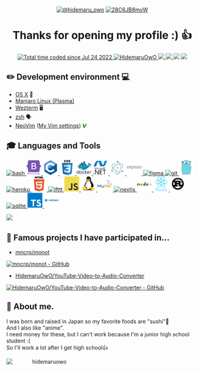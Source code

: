 <div align="center" >
<a href="https://twitter.com/@hidemaru_owo" target="blank"><img align="center" src="https://raw.githubusercontent.com/rahuldkjain/github-profile-readme-generator/master/src/images/icons/Social/twitter.svg" alt="@hidemaru_owo" height="30" width="40" /></a>
<a href="https://discord.gg/28C6JB8myW" target="blank"><img align="center" src="https://raw.githubusercontent.com/rahuldkjain/github-profile-readme-generator/master/src/images/icons/Social/discord.svg" alt="28C6JB8myW" height="30" width="40" /></a>
<h1>Thanks for opening my profile :) 👍</h1>
<a href="https://wakatime.com/@cacca5e4-08ed-4904-aea9-eb5598de5f96">
  <img src="https://wakatime.com/badge/user/cacca5e4-08ed-4904-aea9-eb5598de5f96.svg" alt="Total time coded since Jul 24 2022" />
</a>
<a href="https://github.com/HidemaruOwO/">
  <img src="https://komarev.com/ghpvc/?username=HidemaruOwO&style=flat-square" alt="HidemaruOwO" />
</a>
<a href="http://twitter.com/Hidemaru_OwO">
  <img height="20" src="https://img.shields.io/twitter/follow/Hidemaru_OwO?style=flat-square" />
</a>
<a href="https://github.com/HidemaruOwO">
  <img height="20" src="https://img.shields.io/github/followers/HidemaruOwO?label=follow&logo=github&style=flat-square" />
</a>
<img src="https://github-readme-stats.vercel.app/api?username=HidemaruOwO&count_private=true&show_icons=true" />
<img src="https://github-profile-trophy.vercel.app/?username=HidemaruOwO&row=1&column=7&margin-w=1" />
</div>

## ✏️ Development environment 💻

- [OS X](www.apple.com/jp/macos/) 
- [Manjaro Linux (Plasma)](https://manjaro.org)
- [Wezterm](https://github.com/wez/wezterm) 🖥
- [zsh](https://github.com/zsh-users/zsh) 🗣
- [NeoVim](https://github.com/neovim/neovim) ([My Vim settings](https://github.com/HidemaruOwO/dotfiles/tree/master/config/nvim)) <font color="green">𝙑</font>

## 🎓 Languages and Tools

<p align="left"> <a href="https://www.gnu.org/software/bash/" target="_blank" rel="noreferrer"> <img src="https://www.vectorlogo.zone/logos/gnu_bash/gnu_bash-icon.svg" alt="bash" width="40" height="40"/> </a> <a href="https://getbootstrap.com" target="_blank" rel="noreferrer"> <img src="https://raw.githubusercontent.com/devicons/devicon/master/icons/bootstrap/bootstrap-plain-wordmark.svg" alt="bootstrap" width="40" height="40"/> </a> <a href="https://www.cprogramming.com/" target="_blank" rel="noreferrer"> <img src="https://raw.githubusercontent.com/devicons/devicon/master/icons/c/c-original.svg" alt="c" width="40" height="40"/> </a> <a href="https://www.w3schools.com/css/" target="_blank" rel="noreferrer"> <img src="https://raw.githubusercontent.com/devicons/devicon/master/icons/css3/css3-original-wordmark.svg" alt="css3" width="40" height="40"/> </a> <a href="https://www.docker.com/" target="_blank" rel="noreferrer"> <img src="https://raw.githubusercontent.com/devicons/devicon/master/icons/docker/docker-original-wordmark.svg" alt="docker" width="40" height="40"/> </a> <a href="https://dotnet.microsoft.com/" target="_blank" rel="noreferrer"> <img src="https://raw.githubusercontent.com/devicons/devicon/master/icons/dot-net/dot-net-original-wordmark.svg" alt="dotnet" width="40" height="40"/> </a> <a href="https://www.electronjs.org" target="_blank" rel="noreferrer"> <img src="https://raw.githubusercontent.com/devicons/devicon/master/icons/electron/electron-original.svg" alt="electron" width="40" height="40"/> </a> <a href="https://expressjs.com" target="_blank" rel="noreferrer"> <img src="https://raw.githubusercontent.com/devicons/devicon/master/icons/express/express-original-wordmark.svg" alt="express" width="40" height="40"/> </a> <a href="https://www.figma.com/" target="_blank" rel="noreferrer"> <img src="https://www.vectorlogo.zone/logos/figma/figma-icon.svg" alt="figma" width="40" height="40"/> </a> <a href="https://git-scm.com/" target="_blank" rel="noreferrer"> <img src="https://www.vectorlogo.zone/logos/git-scm/git-scm-icon.svg" alt="git" width="40" height="40"/> </a> <a href="https://golang.org" target="_blank" rel="noreferrer"> <img src="https://raw.githubusercontent.com/devicons/devicon/master/icons/go/go-original.svg" alt="go" width="40" height="40"/> </a> <a href="https://heroku.com" target="_blank" rel="noreferrer"> <img src="https://www.vectorlogo.zone/logos/heroku/heroku-icon.svg" alt="heroku" width="40" height="40"/> </a> <a href="https://www.w3.org/html/" target="_blank" rel="noreferrer"> <img src="https://raw.githubusercontent.com/devicons/devicon/master/icons/html5/html5-original-wordmark.svg" alt="html5" width="40" height="40"/> </a> <a href="https://ifttt.com/" target="_blank" rel="noreferrer"> <img src="https://www.vectorlogo.zone/logos/ifttt/ifttt-ar21.svg" alt="ifttt" width="40" height="40"/> </a> <a href="https://developer.mozilla.org/en-US/docs/Web/JavaScript" target="_blank" rel="noreferrer"> <img src="https://raw.githubusercontent.com/devicons/devicon/master/icons/javascript/javascript-original.svg" alt="javascript" width="40" height="40"/> </a> <a href="https://www.linux.org/" target="_blank" rel="noreferrer"> <img src="https://raw.githubusercontent.com/devicons/devicon/master/icons/linux/linux-original.svg" alt="linux" width="40" height="40"/> </a> <a href="https://www.mysql.com/" target="_blank" rel="noreferrer"> <img src="https://raw.githubusercontent.com/devicons/devicon/master/icons/mysql/mysql-original-wordmark.svg" alt="mysql" width="40" height="40"/> </a> <a href="https://nextjs.org/" target="_blank" rel="noreferrer"> <img src="https://cdn.worldvectorlogo.com/logos/nextjs-2.svg" alt="nextjs" width="40" height="40"/> </a> <a href="https://nodejs.org" target="_blank" rel="noreferrer"> <img src="https://raw.githubusercontent.com/devicons/devicon/master/icons/nodejs/nodejs-original-wordmark.svg" alt="nodejs" width="40" height="40"/> </a> <a href="https://reactjs.org/" target="_blank" rel="noreferrer"> <img src="https://raw.githubusercontent.com/devicons/devicon/master/icons/react/react-original-wordmark.svg" alt="react" width="40" height="40"/> </a> <a href="https://www.rust-lang.org" target="_blank" rel="noreferrer"> <img src="https://raw.githubusercontent.com/devicons/devicon/master/icons/rust/rust-plain.svg" alt="rust" width="40" height="40"/> </a> <a href="https://www.sqlite.org/" target="_blank" rel="noreferrer"> <img src="https://www.vectorlogo.zone/logos/sqlite/sqlite-icon.svg" alt="sqlite" width="40" height="40"/> </a> <a href="https://www.typescriptlang.org/" target="_blank" rel="noreferrer"> <img src="https://raw.githubusercontent.com/devicons/devicon/master/icons/typescript/typescript-original.svg" alt="typescript" width="40" height="40"/> </a> <a href="https://webpack.js.org" target="_blank" rel="noreferrer"> <img src="https://raw.githubusercontent.com/devicons/devicon/d00d0969292a6569d45b06d3f350f463a0107b0d/icons/webpack/webpack-original-wordmark.svg" alt="webpack" width="40" height="40"/> </a> </p>
<img src="https://github-readme-stats.vercel.app/api/top-langs/?username=HidemaruOwO&layout=compact&count_private=true&show_icons=true&exclude_repo=dotfiles&hide=html,css" />

## 🤝 Famous projects I have participated in...

- [mncrp/monot](https://github.com/mncrp/monot)

[![mncrp/monot - GitHub](https://gh-card.dev/repos/mncrp/monot.svg?fullname=)](https://github.com/HidemaruOwO/YouTube-Video-to-Audio-Converter)

- [HidemaruOwO/YouTube-Video-to-Audio-Converter](https://github.com/HidemaruOwO/YouTube-Video-to-Audio-Converter)

[![HidemaruOwO/YouTube-Video-to-Audio-Converter - GitHub](https://gh-card.dev/repos/HidemaruOwO/YouTube-Video-to-Audio-Converter.svg?fullname=)](https://github.com/HidemaruOwO/YouTube-Video-to-Audio-Converter)

## 👀 About me.

I was born and raised in Japan so my favorite foods are "sushi"🍣<br>
And I also like "anime".<br>
I need money for these, but I can't work because I'm a junior high school student :(<br>
So I'll work a lot after I get high school👍

<div style="display:inline-block; text-align:center;" >
<a href="https://ko-fi.com/hidemaruowo"> <img align="left" src="https://cdn.ko-fi.com/cdn/kofi3.png?v=3" height="50" width="210" alt="hidemaruowo" /></a>
</div>
